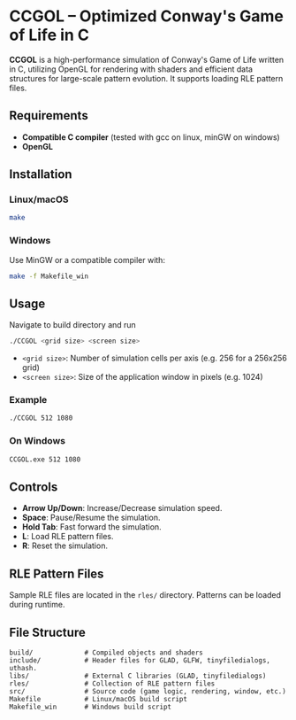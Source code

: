 # CCGOL – Optimized Conway's Game of Life in C

**CCGOL** is a high-performance simulation of Conway's Game of Life written in C, utilizing OpenGL for rendering with shaders and efficient data structures for large-scale pattern evolution. It supports loading RLE pattern files.

## Requirements

* **Compatible C compiler** (tested with gcc on linux, minGW on windows)
* **OpenGL**

## Installation

### Linux/macOS

```bash
make
```

### Windows

Use MinGW or a compatible compiler with:

```bash
make -f Makefile_win
```

## Usage

Navigate to build directory and run 
```bash
./CCGOL <grid size> <screen size>
```

* `<grid size>`: Number of simulation cells per axis (e.g. 256 for a 256x256 grid)
* `<screen size>`: Size of the application window in pixels (e.g. 1024)

### Example

```bash
./CCGOL 512 1080
```

### On Windows

```bash
CCGOL.exe 512 1080
```

## Controls

- **Arrow Up/Down**: Increase/Decrease simulation speed.
- **Space**: Pause/Resume the simulation.
- **Hold Tab**: Fast forward the simulation.
- **L**: Load RLE pattern files.
- **R**: Reset the simulation.

## RLE Pattern Files

Sample RLE files are located in the `rles/` directory. Patterns can be loaded during runtime.

## File Structure

```
build/             # Compiled objects and shaders
include/           # Header files for GLAD, GLFW, tinyfiledialogs, uthash.
libs/              # External C libraries (GLAD, tinyfiledialogs)
rles/              # Collection of RLE pattern files
src/               # Source code (game logic, rendering, window, etc.)
Makefile           # Linux/macOS build script
Makefile_win       # Windows build script
```